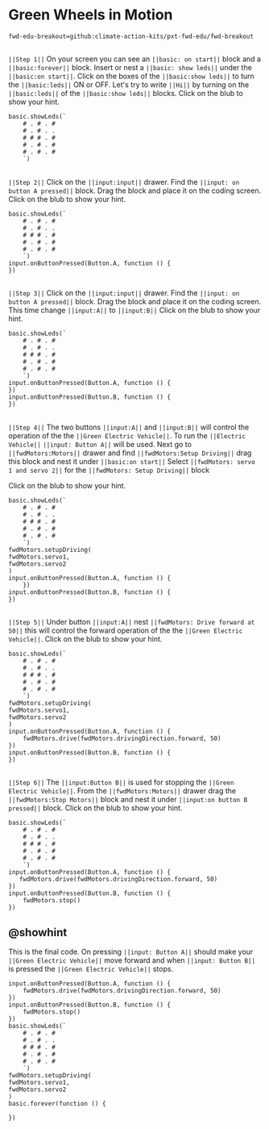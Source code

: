 # Green Wheels in Motion 
```package
fwd-edu-breakout=github:climate-action-kits/pxt-fwd-edu/fwd-breakout
```
## 
``||Step 1||`` 
On your screen you can see an ``||basic: on start||`` block and a ``||basic:forever||``
block. Insert or nest a ``||basic: show leds||`` under the ``||basic:on start||``.
Click on the boxes of the ``||basic:show leds||`` to turn the ``||basic:leds||``
ON or OFF. Let's try to write ``||Hi||`` by turning on the ``||basic:leds||`` of the 
``||basic:show leds||`` blocks. Click on the blub to show your hint.
```blocks
basic.showLeds(`
    # . # . #
    # . # . .
    # # # . #
    # . # . #
    # . # . #
    `)
```
## 
``||Step 2||``
Click on the ``||input:input||`` drawer. 
Find the ``||input: on button A pressed||`` block. Drag the block and place it 
on the coding screen.
Click on the blub to show your hint.
```blocks
basic.showLeds(`
    # . # . #
    # . # . .
    # # # . #
    # . # . #
    # . # . #
    `)
input.onButtonPressed(Button.A, function () {
})
```
## 
``||Step 3||``
Click on the ``||input:input||`` drawer. 
Find the ``||input: on button A pressed||`` block. Drag the block and place it 
on the coding screen. This time change ``||input:A||`` to ``||input:B||``
Click on the blub to show your hint.
```blocks
basic.showLeds(`
    # . # . #
    # . # . .
    # # # . #
    # . # . #
    # . # . #
    `)
input.onButtonPressed(Button.A, function () {
})
input.onButtonPressed(Button.B, function () {
})
```
## 
``||Step 4||``
The two buttons ``||input:A||`` and ``||input:B||`` will control the operation of the
the ``||Green Electric Vehicle||``. To run the ``||Electric Vehicle||`` ``||input: Button A||``
will be used. Next go to ``||fwdMotors:Motors||`` drawer and find 
``||fwdMotors:Setup Driving||`` drag this block and nest it under ``||basic:on start||``
Select ``||fwdMotors: servo 1 and servo 2||`` for the ``||fwdMotors: Setup Driving||`` block

Click on the blub to show your hint.
```blocks
basic.showLeds(`
    # . # . #
    # . # . .
    # # # . #
    # . # . #
    # . # . #
    `)
fwdMotors.setupDriving(
fwdMotors.servo1,
fwdMotors.servo2
)
input.onButtonPressed(Button.A, function () {
    })
input.onButtonPressed(Button.B, function () {
})
```
## 
``||Step 5||``
Under button ``||input:A||`` nest ``||fwdMotors: Drive forward at 50||`` this will
control the forward operation of the
the ``||Green Electric Vehicle||``. 
Click on the blub to show your hint.
```blocks
basic.showLeds(`
    # . # . #
    # . # . .
    # # # . #
    # . # . #
    # . # . #
    `)
fwdMotors.setupDriving(
fwdMotors.servo1,
fwdMotors.servo2
)
input.onButtonPressed(Button.A, function () {
    fwdMotors.drive(fwdMotors.drivingDirection.forward, 50)
})
input.onButtonPressed(Button.B, function () {
})
```
## 
``||Step 6||``
The ``||input:Button B||`` is used for stopping the ``||Green Electric Vehicle||``. From the
``||fwdMotors:Motors||`` drawer drag the ``||fwdMotors:Stop Motors||`` block
and nest it under ``||input:on button B pressed||`` block. 
Click on the blub to show your hint.
```blocks
basic.showLeds(`
    # . # . #
    # . # . .
    # # # . #
    # . # . #
    # . # . #
    `)
input.onButtonPressed(Button.A, function () {
   fwdMotors.drive(fwdMotors.drivingDirection.forward, 50)
})
input.onButtonPressed(Button.B, function () {
    fwdMotors.stop()
})
```
## @showhint 
This is the final code. On pressing ``||input: Button A||`` should make your ``||Green Electric Vehicle||``
move forward and when ``||input: Button B||`` is pressed the ``||Green Electric Vehicle||`` stops.
```blocks
input.onButtonPressed(Button.A, function () {
    fwdMotors.drive(fwdMotors.drivingDirection.forward, 50)
})
input.onButtonPressed(Button.B, function () {
    fwdMotors.stop()
})
basic.showLeds(`
    # . # . #
    # . # . .
    # # # . #
    # . # . #
    # . # . #
    `)
fwdMotors.setupDriving(
fwdMotors.servo1,
fwdMotors.servo2
)
basic.forever(function () {
	
})

```